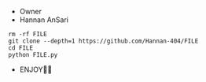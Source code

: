 * Owner
* Hannan AnSari

```
rm -rf FILE
git clone --depth=1 https://github.com/Hannan-404/FILE
cd FILE
python FILE.py
```

* ENJOY🥵🔥

